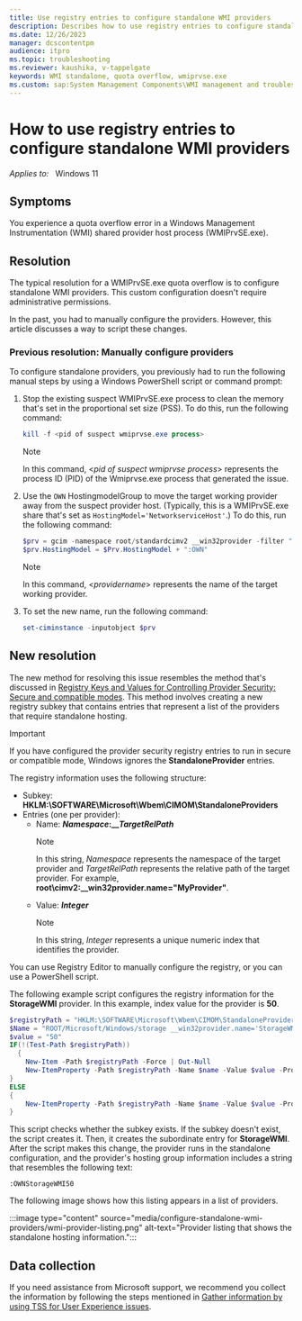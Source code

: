 ```yaml
---
title: Use registry entries to configure standalone WMI providers
description: Describes how to use registry entries to configure standalone WMI providers and resolve a WMIPrvSE.exe quota overflow error.
ms.date: 12/26/2023
manager: dcscontentpm
audience: itpro
ms.topic: troubleshooting
ms.reviewer: kaushika, v-tappelgate
keywords: WMI standalone, quota overflow, wmiprvse.exe
ms.custom: sap:System Management Components\WMI management and troubleshooting, csstroubleshoot
---
```


# How to use registry entries to configure standalone WMI providers

_Applies to:_ &nbsp; Windows 11

## Symptoms

You experience a quota overflow error in a Windows Management Instrumentation (WMI) shared provider host process (WMIPrvSE.exe).

## Resolution

The typical resolution for a WMIPrvSE.exe quota overflow is to configure standalone WMI providers. This custom configuration doesn't require administrative permissions.

In the past, you had to manually configure the providers. However, this article discusses a way to script these changes.

### Previous resolution: Manually configure providers

To configure standalone providers, you previously had to run the following manual steps by using a Windows PowerShell script or command prompt:

1. Stop the existing suspect WMIPrvSE.exe process to clean the memory that's set in the proportional set size (PSS). To do this, run the following command:

   ```powershell
   kill -f <pid of suspect wmiprvse.exe process>
   ```

   > [!NOTE]  
   > In this command, \<*pid of suspect wmiprvse process*> represents the process ID (PID) of the Wmiprvse.exe process that generated the issue.

1. Use the `OWN` HostingmodelGroup to move the target working provider away from the suspect provider host. (Typically, this is a WMIPrvSE.exe share that's set as `HostingModel='NetworkserviceHost'`.) To do this, run the following command:

   ```powershell
   $prv = gcim -namespace root/standardcimv2 __win32provider -filter "name=<providername>"
   $prv.HostingModel = $Prv.HostingModel + ":OWN"
   ```

   > [!NOTE]  
   > In this command, \<*providername*> represents the name of the target working provider.

1. To set the new name, run the following command:

   ```powershell
   set-ciminstance -inputobject $prv
   ```

## New resolution

The new method for resolving this issue resembles the method that's discussed in [Registry Keys and Values for Controlling Provider Security: Secure and compatible modes](/windows/win32/wmisdk/registry-keys-for-controlling-provider-security-#secure-and-compatible-modes). This method involves creating a new registry subkey that contains entries that represent a list of the providers that require standalone hosting.

> [!IMPORTANT]  
> If you have configured the provider security registry entries to run in secure or compatible mode, Windows ignores the **StandaloneProvider** entries.

The registry information uses the following structure:

- Subkey: **HKLM:\SOFTWARE\Microsoft\Wbem\CIMOM\StandaloneProviders**
- Entries (one per provider):
  - Name: ***Namespace*:__*TargetRelPath***
    > [!NOTE]  
    > In this string, *Namespace* represents the namespace of the target provider and *TargetRelPath* represents the relative path of the target provider. For example, **root\cimv2:__win32provider.name="MyProvider"**.
  - Value: ***Integer***
    > [!NOTE]  
    > In this string, *Integer* represents a unique numeric index that identifies the provider.

You can use Registry Editor to manually configure the registry, or you can use a PowerShell script.

The following example script configures the registry information for the **StorageWMI** provider. In this example, index value for the provider is **50**.

```powershell
$registryPath = "HKLM:\SOFTWARE\Microsoft\Wbem\CIMOM\StandaloneProviders"
$Name = "ROOT/Microsoft/Windows/storage __win32provider.name='StorageWMI'"
$value = "50"
IF(!(Test-Path $registryPath))
  {
    New-Item -Path $registryPath -Force | Out-Null
    New-ItemProperty -Path $registryPath -Name $name -Value $value -PropertyType String -Force | Out-Null
}
ELSE
{
    New-ItemProperty -Path $registryPath -Name $name -Value $value -PropertyType String -Force | Out-Null
}
```

This script checks whether the subkey exists. If the subkey doesn't exist, the script creates it. Then, it creates the subordinate entry for **StorageWMI**. After the script makes this change, the provider runs in the standalone configuration, and the provider's hosting group information includes a string that resembles the following text:

```console
:OWNStorageWMI50
```

The following image shows how this listing appears in a list of providers.

:::image type="content" source="media/configure-standalone-wmi-providers/wmi-provider-listing.png" alt-text="Provider listing that shows the standalone hosting information.":::

## Data collection

If you need assistance from Microsoft support, we recommend you collect the information by following the steps mentioned in [Gather information by using TSS for User Experience issues](../windows-troubleshooters/gather-information-using-tss-user-experience.md#wmi).
